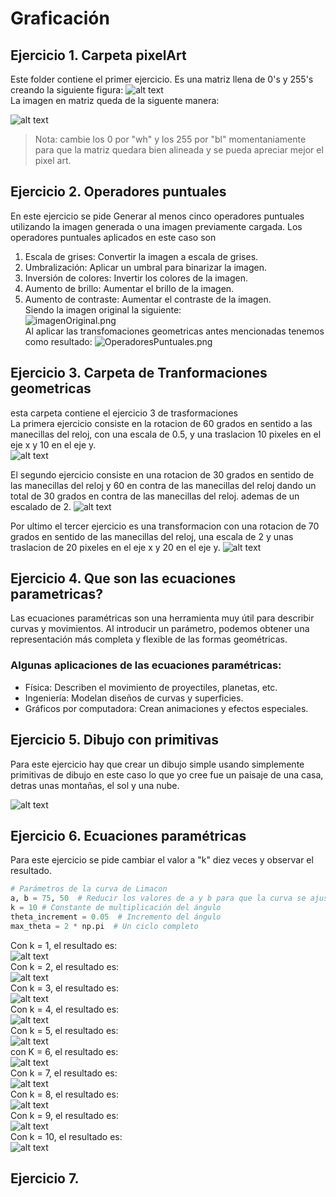 
# Graficación
## Ejercicio 1. Carpeta pixelArt
Este folder contiene el primer ejercicio. Es una matriz llena de 0's y 255's creando la siguiente figura: 
![alt text](Imagenes/CorajeOriginal.png)  
La imagen en matriz queda de la siguente manera:  

![alt text](Imagenes/CorajeMatriz.png)
>Nota: cambie los 0 por "wh" y los 255 por "bl" momentaniamente para que la matriz quedara bien alineada y se pueda apreciar mejor el pixel art.  
## Ejercicio 2. Operadores puntuales
En este ejercicio se pide Generar al menos cinco operadores puntuales utilizando la imagen generada o una imagen previamente cargada. Los operadores puntuales aplicados en este caso son
1. Escala de grises: Convertir la imagen a escala de grises.
2. Umbralización: Aplicar un umbral para binarizar la imagen.
3. Inversión de colores: Invertir los colores de la imagen.
4. Aumento de brillo: Aumentar el brillo de la imagen.
5. Aumento de contraste: Aumentar el contraste de la imagen.  
Siendo la imagen original la siguiente:  
![imagenOriginal.png](Imagenes/imagenOriginal.png)  
Al aplicar las transfomaciones geometricas antes mencionadas tenemos como resultado:
![OperadoresPuntuales.png](Imagenes/OperadoresPuntuales.png)
 
## Ejercicio 3. Carpeta de Tranformaciones geometricas
esta carpeta contiene el ejercicio 3 de trasformaciones  
La primera ejercicio consiste en la rotacion de 60 grados en sentido a las manecillas del reloj, con una escala de 0.5, y una traslacion 10 pixeles en el eje x y 10 en el eje y.  
![alt text](Imagenes/Transformacion1.png)  


El segundo ejercicio consiste en una rotacion de 30 grados en sentido de las manecillas del reloj y 60 en contra de las manecillas del reloj dando un total de 30 grados en contra de las manecillas del reloj. ademas de un escalado de 2.
![alt text](Imagenes/Transformacion2.png)  


Por ultimo el tercer ejercicio es una transformacion con una rotacion de 70 grados en sentido de las manecillas del reloj, una escala de 2 y unas traslacion de 20 pixeles en el eje x y 20 en el eje y.
![alt text](Imagenes/Transformacion3.png)  

## Ejercicio 4. Que son las ecuaciones parametricas?
Las ecuaciones paramétricas son una herramienta muy útil para describir curvas y movimientos. Al introducir un parámetro, podemos obtener una representación más completa y flexible de las formas geométricas.  
### Algunas aplicaciones de las ecuaciones paramétricas:  
- Física: Describen el movimiento de proyectiles, planetas, etc.
- Ingeniería: Modelan diseños de curvas y superficies.
- Gráficos por computadora: Crean animaciones y efectos especiales.

## Ejercicio 5. Dibujo con primitivas

Para este ejercicio hay que crear un dibujo simple usando simplemente primitivas de dibujo
en este caso lo que yo cree fue un paisaje de una casa, detras unas montañas, el sol y una 
nube.  

![alt text](/Imagenes/dibujoPrimitivas.png)

## Ejercicio 6. Ecuaciones paramétricas

Para este ejercicio se pide cambiar el valor a "k" diez veces y observar el resultado.  
```python
# Parámetros de la curva de Limacon
a, b = 75, 50  # Reducir los valores de a y b para que la curva se ajuste mejor
k = 10 # Constante de multiplicación del ángulo
theta_increment = 0.05  # Incremento del ángulo
max_theta = 2 * np.pi  # Un ciclo completo
```
Con k = 1, el resultado es:  
![alt text](/Imagenes/k=1.png)  
Con k = 2, el resultado es:  
![alt text](/Imagenes/k=2.png)  
Con k = 3, el resultado es:  
![alt text](/Imagenes/k=3.png)  
Con k = 4, el resultado es:  
![alt text](/Imagenes/k=4.png)  
Con k = 5, el resultado es:  
![alt text](/Imagenes/k=5.png)  
con K = 6, el resultado es:  
![alt text](/Imagenes/k=6.png)  
Con k = 7, el resultado es:  
![alt text](/Imagenes/k=7.png)  
Con k = 8, el resultado es:  
![alt text](/Imagenes/k=8.png)  
Con k = 9, el resultado es:  
![alt text](/Imagenes/k=9.png)  
Con k = 10, el resultado es:  
![alt text](/Imagenes/k=10.png)  

## Ejercicio 7.
